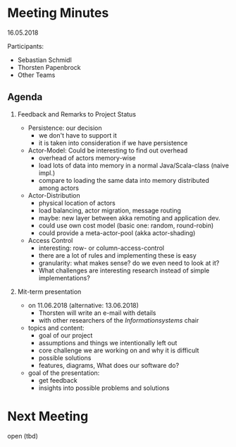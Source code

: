 # Meeting Minutes

16.05.2018

Participants:

- Sebastian Schmidl
- Thorsten Papenbrock
- Other Teams

## Agenda

1. Feedback and Remarks to Project Status

   - Persistence: our decision
     - we don't have to support it
     - it is taken into consideration if we have persistence
   - Actor-Model: Could be interesting to find out overhead
     - overhead of actors memory-wise
     - load lots of data into memory in a normal Java/Scala-class (naive impl.)
     - compare to loading the same data into memory distributed among actors
   - Actor-Distribution
     - physical location of actors
     - load balancing, actor migration, message routing
     - maybe: new layer between akka remoting and application dev.
     - could use own cost model (basic one: random, round-robin)
     - could provide a meta-actor-pool (akka actor-shading)
   - Access Control
     - interesting: row- or column-access-control
     - there are a lot of rules and implementing these is easy
     - granularity: what makes sense? do we even need to look at it?
     - What challenges are interesting research instead of simple implementations?

2. Mit-term presentation

   - on 11.06.2018 (alternative: 13.06.2018)
     - Thorsten will write an e-mail with details
     - with other researchers of the _Informationsystems_ chair
   - topics and content:
     - goal of our project
     - assumptions and things we intentionally left out
     - core challenge we are working on and why it is difficult
     - possible solutions
     - features, diagrams, What does our software do?
   - goal of the presentation:
     - get feedback
     - insights into possible problems and solutions

# Next Meeting

open (tbd)
